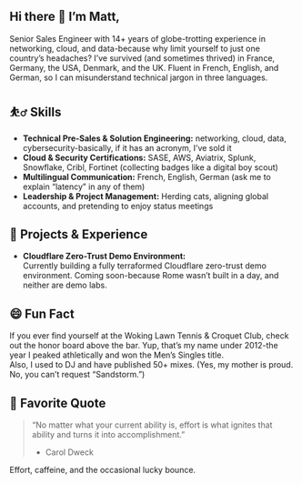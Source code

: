 ## Hi there 👋 I’m Matt,

Senior Sales Engineer with 14+ years of globe-trotting experience in networking, cloud, and data-because why limit yourself to just one country’s headaches? I’ve survived (and sometimes thrived) in France, Germany, the USA, Denmark, and the UK. Fluent in French, English, and German, so I can misunderstand technical jargon in three languages.

## ⛹️‍♂️ Skills

- **Technical Pre-Sales & Solution Engineering:** networking, cloud, data, cybersecurity-basically, if it has an acronym, I’ve sold it
- **Cloud & Security Certifications:** SASE, AWS, Aviatrix, Splunk, Snowflake, Cribl, Fortinet (collecting badges like a digital boy scout)
- **Multilingual Communication:** French, English, German (ask me to explain “latency” in any of them)
- **Leadership & Project Management:** Herding cats, aligning global accounts, and pretending to enjoy status meetings

## 🧪 Projects & Experience

- **Cloudflare Zero-Trust Demo Environment:**  
  Currently building a fully terraformed Cloudflare zero-trust demo environment. Coming soon-because Rome wasn’t built in a day, and neither are demo labs.

## 😄 Fun Fact

If you ever find yourself at the Woking Lawn Tennis & Croquet Club, check out the honor board above the bar. Yup, that’s my name under 2012-the year I peaked athletically and won the Men’s Singles title.  
Also, I used to DJ and have published 50+ mixes. (Yes, my mother is proud. No, you can’t request “Sandstorm.”)

## 📖 Favorite Quote

> “No matter what your current ability is, effort is what ignites that ability and turns it into accomplishment.”  
> - Carol Dweck

Effort, caffeine, and the occasional lucky bounce.
